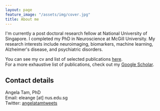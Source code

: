 ```yaml
---
layout: page
feature_image: "/assets/img/cover.jpg"
title: About me
---
```


I'm currently a post doctoral research fellow at National University of Singapore. I completed my PhD in Neuroscience at McGill University. My research interests include neuroimaging, biomarkers, machine learning, Alzheimer's disease, and psychiatric disorders.

You can see my cv and list of selected publications [here](https://github.com/angela-tam/cv/blob/master/cv_angela_tam.pdf).<br/>
For a more exhaustive list of publications, check out my [Google Scholar](https://scholar.google.ca/citations?user=XExd2eQAAAAJ&hl=en).<br/>

## Contact details
Angela Tam, PhD<br/>
Email: eleange [at] nus.edu.sg<br/>
Twitter: [angelatamtweets](https://twitter.com/angelatamtweets/)
